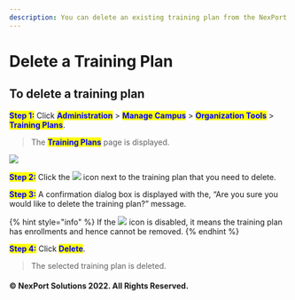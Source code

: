 ```yaml
---
description: You can delete an existing training plan from the NexPort Campus.
---
```


# Delete a Training Plan

## **To delete a training plan**

<mark style="color:blue;">**Step 1:**</mark> Click <mark style="color:blue;">**Administration**</mark> > <mark style="color:blue;">**Manage Campus**</mark> > <mark style="color:blue;">**Organization Tools**</mark> > <mark style="color:blue;">**Training Plans**</mark>.

> The <mark style="color:blue;">**Training Plans**</mark> page is displayed.

![](https://www.nexportcampus.com/Content/Guides/aweb/Content/Resources/Images/OT\_Training\_Plans/TrainingPlans\_Delete\_550x275.png)

<mark style="color:blue;">**Step 2:**</mark>  Click the ![](https://www.nexportcampus.com/Content/Guides/aweb/Content/Resources/Images/Common\_Screens\_Icons/Delete.png) icon next to the training plan that you need to delete.

<mark style="color:blue;">**Step 3:**</mark>  A confirmation dialog box is displayed with the, “Are you sure you would like to delete the training plan?” message.

{% hint style="info" %}
If the ![](https://www.nexportcampus.com/Content/Guides/aweb/Content/Resources/Images/Common\_Screens\_Icons/Delete\_Disabled\_29x27.png) icon is disabled, it means the training plan has enrollments and hence cannot be removed.
{% endhint %}

<mark style="color:blue;">**Step 4:**</mark> Click <mark style="color:blue;">**Delete**</mark>.

> The selected training plan is deleted.

#### © NexPort Solutions 2022. All Rights Reserved.
